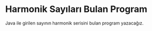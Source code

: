 # Harmonik Sayıları Bulan Program
Java ile girilen sayının harmonik serisini bulan program yazacağız.
 

